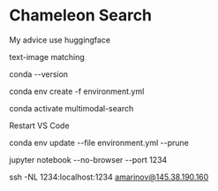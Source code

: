 # Chameleon Search



My advice use huggingface

text-image matching


conda --version

conda env create -f environment.yml 

conda activate multimodal-search

Restart VS Code 

conda env update --file environment.yml --prune

jupyter notebook --no-browser --port 1234

ssh -NL 1234:localhost:1234 amarinov@145.38.190.160